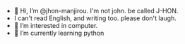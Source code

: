 - 👋 Hi, I’m @jhon-manjirou. I'm not john.  be called J-HON.
-    I can't read English, and writing too. please don't laugh.
- 👀 I’m interested in computer.
- 🌱 I’m currently learning python

<!---
jhon-manjirou/jhon-manjirou is a ✨ special ✨ repository because its `README.md` (this file) appears on your GitHub profile.
You can click the Preview link to take a look at your changes.
--->
